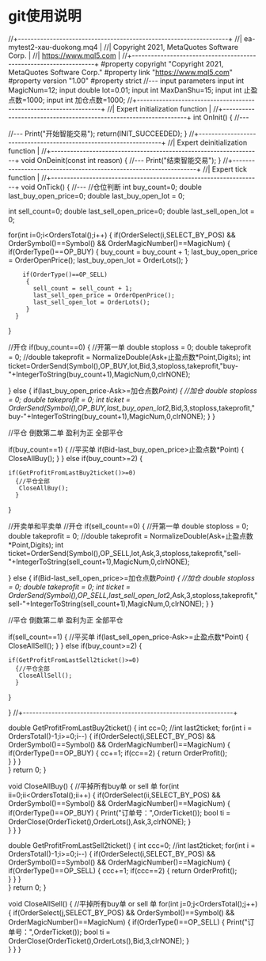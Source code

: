 # git使用说明

//+------------------------------------------------------------------+
//|                                       ea-mytest2-xau-duokong.mq4 |
//|                        Copyright 2021, MetaQuotes Software Corp. |
//|                                             https://www.mql5.com |
//+------------------------------------------------------------------+
#property copyright "Copyright 2021, MetaQuotes Software Corp."
#property link      "https://www.mql5.com"
#property version   "1.00"
#property strict
//--- input parameters
input int      MagicNum=12;
input double   lot=0.01;
input int      MaxDanShu=15;
input int      止盈点数=1000;
input int      加仓点数=1000;
//+------------------------------------------------------------------+
//| Expert initialization function                                   |
//+------------------------------------------------------------------+
int OnInit()
  {
//---
   
//---
   Print("开始智能交易");
   return(INIT_SUCCEEDED);
  }
//+------------------------------------------------------------------+
//| Expert deinitialization function                                 |
//+------------------------------------------------------------------+
void OnDeinit(const int reason)
  {
//---
  Print("结束智能交易"); 
  }
//+------------------------------------------------------------------+
//| Expert tick function                                             |
//+------------------------------------------------------------------+
void OnTick()
  {
//---
  //仓位判断
  int buy_count=0;
  double last_buy_open_price=0;
  double last_buy_open_lot = 0;
  
  int sell_count=0;
  double last_sell_open_price=0;
  double last_sell_open_lot = 0;
  
  for(int i=0;i<OrdersTotal();i++)
   {
     if(OrderSelect(i,SELECT_BY_POS) && OrderSymbol()==Symbol() && OrderMagicNumber()==MagicNum)
      {
        if(OrderType()==OP_BUY)
         {
           buy_count = buy_count + 1;
           last_buy_open_price = OrderOpenPrice();
           last_buy_open_lot = OrderLots();
         }
         
        if(OrderType()==OP_SELL)
         {
           sell_count = sell_count + 1;
           last_sell_open_price = OrderOpenPrice();
           last_sell_open_lot = OrderLots();
         }
      }
   }
   
  
  
  //开仓
  if(buy_count==0)
   {
     //开第一单
     double stoploss = 0;
     double takeprofit = 0;
     //double takeprofit = NormalizeDouble(Ask+止盈点数*Point,Digits); 
     int ticket=OrderSend(Symbol(),OP_BUY,lot,Bid,3,stoploss,takeprofit,"buy-"+IntegerToString(buy_count+1),MagicNum,0,clrNONE); 
     
   }
   else
   {
     if(last_buy_open_price-Ask>=加仓点数*Point)
     { //加仓
       double stoploss = 0;
       double takeprofit = 0;
       int ticket = OrderSend(Symbol(),OP_BUY,last_buy_open_lot*2,Bid,3,stoploss,takeprofit,"buy-"+IntegerToString(buy_count+1),MagicNum,0,clrNONE);
     }
   }
  
  //平仓 倒数第二单 盈利为正 全部平仓
  
  
  if(buy_count==1)
  {
   //平买单
   if(Bid-last_buy_open_price>止盈点数*Point)
     {
       CloseAllBuy();
     }
  }
  else if(buy_count>=2)
   {
    
    if(GetProfitFromLastBuy2ticket()>=0)
      {//平仓全部
       CloseAllBuy();
      }
   } 
   
   
   //开卖单和平卖单
   //开仓
  if(sell_count==0)
   {
     //开第一单
     double stoploss = 0;
     double takeprofit = 0;
     //double takeprofit = NormalizeDouble(Ask+止盈点数*Point,Digits); 
     int ticket=OrderSend(Symbol(),OP_SELL,lot,Ask,3,stoploss,takeprofit,"sell-"+IntegerToString(sell_count+1),MagicNum,0,clrNONE); 
     
   }
   else
   {
     if(Bid-last_sell_open_price>=加仓点数*Point)
     { //加仓
       double stoploss = 0;
       double takeprofit = 0;
       int ticket = OrderSend(Symbol(),OP_SELL,last_sell_open_lot*2,Ask,3,stoploss,takeprofit,"sell-"+IntegerToString(sell_count+1),MagicNum,0,clrNONE);
     }
   }
  
  //平仓 倒数第二单 盈利为正 全部平仓
  
  
  if(sell_count==1)
  {
   //平买单
   if(last_sell_open_price-Ask>=止盈点数*Point)
     {
       CloseAllSell();
     }
  }
  else if(buy_count>=2)
   {
    
    if(GetProfitFromLastSell2ticket()>=0)
      {//平仓全部
       CloseAllSell();
      }
   } 
  
  
  
   
 }
//+------------------------------------------------------------------+

double GetProfitFromLastBuy2ticket()
 {
   int cc=0;
   //int last2ticket;
   for(int i = OrdersTotal()-1;i>=0;i--)
    {
     if(OrderSelect(i,SELECT_BY_POS) && OrderSymbol()==Symbol() && OrderMagicNumber()==MagicNum)
      {
        if(OrderType()==OP_BUY)
         {
          cc+=1;
          if(cc==2)
            { 
             return OrderProfit();            
            }
         }
       }   
    }
   return 0;
 }

void CloseAllBuy()
   {
    //平掉所有buy单  or sell 单
     for(int ii=0;ii<OrdersTotal();ii++)
      {
        if(OrderSelect(ii,SELECT_BY_POS) && OrderSymbol()==Symbol() && OrderMagicNumber()==MagicNum)
         {
           if(OrderType()==OP_BUY)
            {
              Print("订单号：",OrderTicket());
              bool ti = OrderClose(OrderTicket(),OrderLots(),Ask,3,clrNONE);
            }     
         }
      }
   }
   
double GetProfitFromLastSell2ticket()
 {
   int ccc=0;
   //int last2ticket;
   for(int i = OrdersTotal()-1;i>=0;i--)
    {
     if(OrderSelect(i,SELECT_BY_POS) && OrderSymbol()==Symbol() && OrderMagicNumber()==MagicNum)
      {
        if(OrderType()==OP_SELL)
         {
          ccc+=1;
          if(ccc==2)
            { 
             return OrderProfit();            
            }
         }
       }   
    }
   return 0;
 }

void CloseAllSell()
   {
    //平掉所有buy单  or sell 单
     for(int j=0;j<OrdersTotal();j++)
      {
        if(OrderSelect(j,SELECT_BY_POS) && OrderSymbol()==Symbol() && OrderMagicNumber()==MagicNum)
         {
           if(OrderType()==OP_SELL)
            {
              Print("订单号：",OrderTicket());
              bool ti = OrderClose(OrderTicket(),OrderLots(),Bid,3,clrNONE);
            }     
         }
      }
   }
